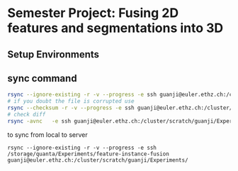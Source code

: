 # Semester Project: Fusing 2D features and segmentations into 3D

## Setup Environments


## sync command
```sh
rsync --ignore-existing -r -v --progress -e ssh guanji@euler.ethz.ch:/cluster/scratch/guanji/Experiments/feature-instance-fusion /storage/quanta/Experiments/
# if you doubt the file is corrupted use
rsync --checksum -r -v --progress -e ssh guanji@euler.ethz.ch:/cluster/scratch/guanji/Experiments/feature-instance-fusion /storage/quanta/Experiments/
# check diff
rsync -avnc   -e ssh guanji@euler.ethz.ch:/cluster/scratch/guanji/Experiments/feature-instance-fusion /storage/quanta/Experiments/
```
to sync from local to server
```
rsync --ignore-existing -r -v --progress -e ssh /storage/quanta/Experiments/feature-instance-fusion guanji@euler.ethz.ch:/cluster/scratch/guanji/Experiments/ 
```
